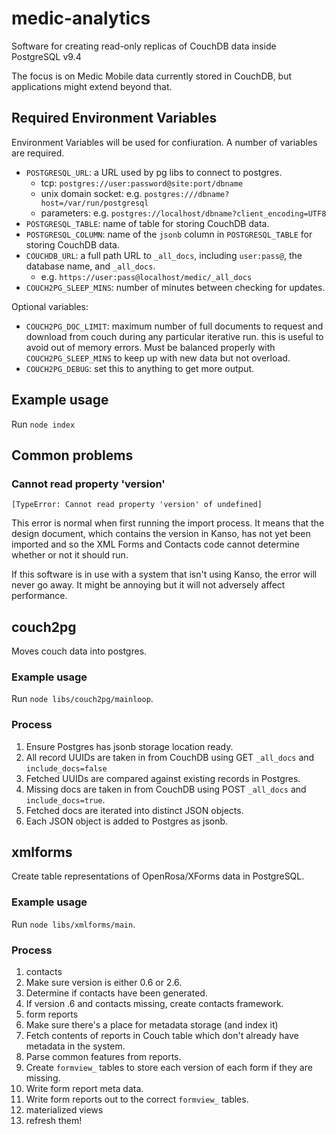 # medic-analytics
Software for creating read-only replicas of CouchDB data inside PostgreSQL v9.4

The focus is on Medic Mobile data currently stored in CouchDB, but applications
might extend beyond that.

## Required Environment Variables

Environment Variables will be used for confiuration. A number of variables
are required.

* `POSTGRESQL_URL`: a URL used by pg libs to connect to postgres.
  * tcp: `postgres://user:password@site:port/dbname`
  * unix domain socket: e.g. `postgres:///dbname?host=/var/run/postgresql`
  * parameters: e.g. `postgres://localhost/dbname?client_encoding=UTF8`
* `POSTGRESQL_TABLE`: name of table for storing CouchDB data.
* `POSTGRESQL_COLUMN`: name of the `jsonb` column in `POSTGRESQL_TABLE` for
  storing CouchDB data.
* `COUCHDB_URL`: a full path URL to `_all_docs`, including `user:pass@`, the
  database name, and `_all_docs`.
  * e.g. `https://user:pass@localhost/medic/_all_docs`
* `COUCH2PG_SLEEP_MINS`: number of minutes between checking for updates.

Optional variables:

* `COUCH2PG_DOC_LIMIT`: maximum number of full documents to request and download from couch during any particular iterative run. this is useful to avoid out of memory errors. Must be balanced properly with `COUCH2PG_SLEEP_MINS` to keep up with new data but not overload.
* `COUCH2PG_DEBUG`: set this to anything to get more output.

## Example usage

Run `node index`

## Common problems

### Cannot read property 'version'

```
[TypeError: Cannot read property 'version' of undefined]
```

This error is normal when first running the import process. It means that the
design document, which contains the version in Kanso, has not yet been imported
and so the XML Forms and Contacts code cannot determine whether or not it
should run.

If this software is in use with a system that isn't using Kanso, the error will
never go away. It might be annoying but it will not adversely affect
performance.

## couch2pg

Moves couch data into postgres.

### Example usage

Run `node libs/couch2pg/mainloop`.

### Process

1. Ensure Postgres has jsonb storage location ready.
1. All record UUIDs are taken in from CouchDB using GET `_all_docs` and `include_docs=false`
1. Fetched UUIDs are compared against existing records in Postgres.
1. Missing docs are taken in from CouchDB using POST `_all_docs` and `include_docs=true`.
1. Fetched docs are iterated into distinct JSON objects.
1. Each JSON object is added to Postgres as jsonb.

## xmlforms

Create table representations of OpenRosa/XForms data in PostgreSQL.

### Example usage

Run `node libs/xmlforms/main`.

### Process

1. contacts
  1. Make sure version is either 0.6 or 2.6.
  1. Determine if contacts have been generated.
  1. If version .6 and contacts missing, create contacts framework.
1. form reports
  1. Make sure there's a place for metadata storage (and index it)
  1. Fetch contents of reports in Couch table which don't already have metadata in the system.
  1. Parse common features from reports.
  1. Create `formview_` tables to store each version of each form if they are missing.
  1. Write form report meta data.
  1. Write form reports out to the correct `formview_` tables.
1. materialized views
  1. refresh them!
